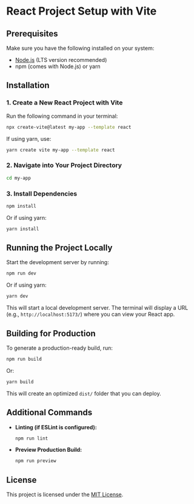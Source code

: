 # React Project Setup with Vite

## Prerequisites
Make sure you have the following installed on your system:
- [Node.js](https://nodejs.org/) (LTS version recommended)
- npm (comes with Node.js) or yarn

## Installation

### 1. Create a New React Project with Vite
Run the following command in your terminal:
```sh
npx create-vite@latest my-app --template react
```
If using yarn, use:
```sh
yarn create vite my-app --template react
```

### 2. Navigate into Your Project Directory
```sh
cd my-app
```

### 3. Install Dependencies
```sh
npm install
```
Or if using yarn:
```sh
yarn install
```

## Running the Project Locally
Start the development server by running:
```sh
npm run dev
```
Or if using yarn:
```sh
yarn dev
```

This will start a local development server. The terminal will display a URL (e.g., `http://localhost:5173/`) where you can view your React app.

## Building for Production
To generate a production-ready build, run:
```sh
npm run build
```
Or:
```sh
yarn build
```

This will create an optimized `dist/` folder that you can deploy.

## Additional Commands
- **Linting (if ESLint is configured):**
  ```sh
  npm run lint
  ```
- **Preview Production Build:**
  ```sh
  npm run preview
  ```

## License
This project is licensed under the [MIT License](LICENSE).

